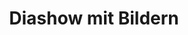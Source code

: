 ---
layout: article
title: Diashow mit Bildern
description: 
  - Dieses Template wechselt automatischen zwischen verschiedenen Bildern als Diashow.
lang: de
weight: 500
isDraft: true
ref: Image_Slideshow
category:
image: Image_Slideshow_EN.png
image_thumbnail: Image_Slideshow_EN_thumbnail.png
download: Image_Slideshow_EN.pbmx
overview_description:
overview_benefits:
overview_data_sources:
---